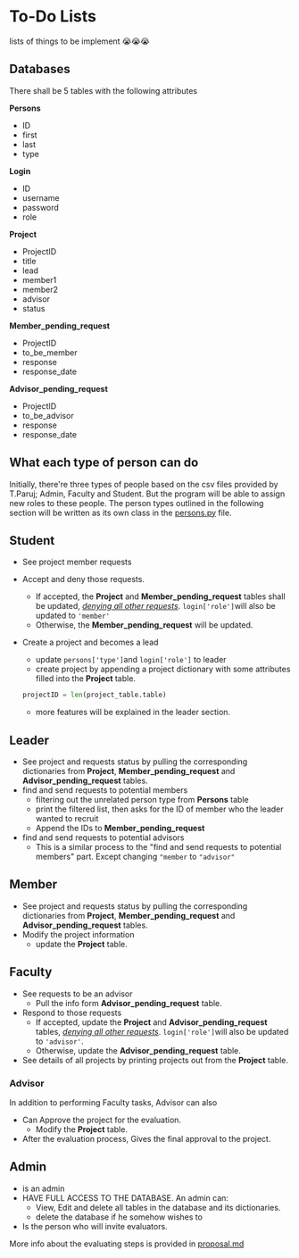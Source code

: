 # To-Do Lists
lists of things to be implement 😭😭😭
## Databases
There shall be 5 tables with the following attributes

**Persons**
- ID
- first
- last
- type

**Login**
- ID
- username
- password
- role

**Project**
- ProjectID
- title
- lead
- member1
- member2
- advisor
- status

**Member_pending_request**
- ProjectID
- to_be_member
- response
- response_date

**Advisor_pending_request**
- ProjectID
- to_be_advisor
- response
- response_date

## What each type of person can do
Initially, there're three types of people based on the csv files provided by T.Paruj; Admin, Faculty and Student. But the program will be able to assign new roles to these people. The person types outlined in the following section will be written as its own class in the [persons.py](persons.py) file.

## Student
- See project member requests
- Accept and deny those requests.
  - If accepted, the **Project** and **Member_pending_request** tables shall be updated, _<u>denying all other requests</u>_. `login['role']`will also be updated to `'member'`
  - Otherwise, the **Member_pending_request** will be updated.
- Create a project and becomes a lead
  - update `persons['type']`and `login['role']` to leader
  - create project by appending a project dictionary with some attributes filled into the **Project** table.

  ```py
  projectID = len(project_table.table)
  ```
  - more features will be explained in the leader section.

## Leader
- See project and requests status by pulling the corresponding dictionaries from **Project**, **Member_pending_request** and **Advisor_pending_request** tables.
- find and send requests to potential members
  - filtering out the unrelated person type from **Persons** table
  - print the filtered list, then asks for the ID of member who the leader wanted to recruit
  - Append the IDs to **Member_pending_request**
- find and send requests to potential advisors
  - This is a similar process to the "find and send requests to potential members" part. Except changing `"member` to `"advisor"`

## Member
- See project and requests status by pulling the corresponding dictionaries from **Project**, **Member_pending_request** and **Advisor_pending_request** tables.
- Modify the project information
  - update the **Project** table.

## Faculty
- See requests to be an advisor
  - Pull the info form **Advisor_pending_request** table.
- Respond to those requests
  - If accepted, update the **Project** and **Advisor_pending_request** tables, _<u>denying all other requests</u>_. `login['role']`will also be updated to `'advisor'`.
  - Otherwise, update the **Advisor_pending_request** table.
- See details of all projects by printing projects out from the **Project** table.

### Advisor
In addition to performing Faculty tasks, Advisor can also
- Can Approve the project for the evaluation.
  - Modify the **Project** table.
- After the evaluation process, Gives the final approval to the project.

## Admin
- is an admin
- HAVE FULL ACCESS TO THE DATABASE. An admin can:
  - View, Edit and delete all tables in the database and its dictionaries.
  - delete the database if he somehow wishes to
- Is the person who will invite evaluators.


More info about the evaluating steps is provided in [proposal.md](proposal.md)